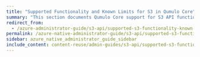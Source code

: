```yaml
---
title: "Supported Functionality and Known Limits for S3 in Qumulo Core"
summary: "This section documents Qumulo Core support for S3 API functionality and S3 API limits."
redirect_from:
  - /azure-administrator-guide/s3-api/supported-s3-functionality-known-limits.html
permalink: /azure-native-administrator-guide/s3-api/supported-s3-functionality-known-limits.html
sidebar: azure_native_administrator_guide_sidebar
include_content: content-reuse/admin-guides/s3-api/supported-s3-functionality-known-limits.md
---
```


